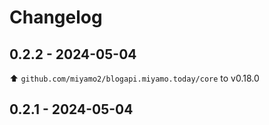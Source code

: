 # Changelog

## 0.2.2 - 2024-05-04

⬆️ `github.com/miyamo2/blogapi.miyamo.today/core` to v0.18.0

## 0.2.1 - 2024-05-04

